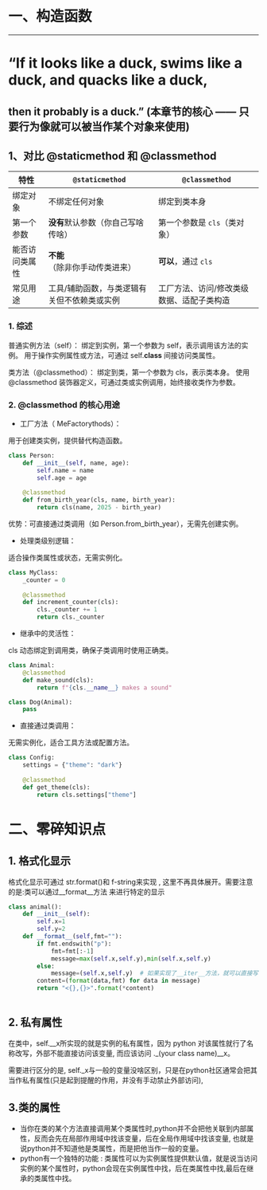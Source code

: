 # 一、构造函数
---

#  “If it looks like a duck, swims like a duck, and quacks like a duck,
then it probably is a duck.” (本章节的核心 —— 只要行为像就可以被当作某个对象来使用)
---

## 1、对比 @staticmethod 和 @classmethod

| 特性      | `@staticmethod`        | `@classmethod`        |
| ------- | ---------------------- | --------------------- |
| 绑定对象    | 不绑定任何对象                | 绑定到类本身                |
| 第一个参数   | **没有**默认参数（你自己写啥传啥）    | 第一个参数是 `cls`（类对象）     |
| 能否访问类属性 | **不能**（除非你手动传类进来）      | **可以**，通过 `cls`       |
| 常见用途    | 工具/辅助函数，与类逻辑有关但不依赖类或实例 | 工厂方法、访问/修改类级数据、适配子类构造 |

### 1. 综述

普通实例方法（self）：
绑定到实例，第一个参数为 self，表示调用该方法的实例。
用于操作实例属性或方法，可通过 self.__class__ 间接访问类属性。


类方法（@classmethod）：
绑定到类，第一个参数为 cls，表示类本身。
使用 @classmethod 装饰器定义，可通过类或实例调用，始终接收类作为参数。


### 2. @classmethod 的核心用途

* 工厂方法（ MeFactorythods）：

用于创建类实例，提供替代构造函数。
```python
class Person:
    def __init__(self, name, age):
        self.name = name
        self.age = age
    
    @classmethod
    def from_birth_year(cls, name, birth_year):
        return cls(name, 2025 - birth_year)
```

优势：可直接通过类调用（如 Person.from_birth_year），无需先创建实例。


* 处理类级别逻辑：

适合操作类属性或状态，无需实例化。
```python
class MyClass:
    _counter = 0
    
    @classmethod
    def increment_counter(cls):
        cls._counter += 1
        return cls._counter
```



* 继承中的灵活性：

cls 动态绑定到调用类，确保子类调用时使用正确类。
```python
class Animal:
    @classmethod
    def make_sound(cls):
        return f"{cls.__name__} makes a sound"

class Dog(Animal):
    pass
```


* 直接通过类调用：

无需实例化，适合工具方法或配置方法。
```python
class Config:
    settings = {"theme": "dark"}
    
    @classmethod
    def get_theme(cls):
        return cls.settings["theme"]
```

# 二、零碎知识点

## 1. 格式化显示

格式化显示可通过 str.format()和 f-string来实现 , 这里不再具体展开。需要注意的是:类可以通过__format__方法
来进行特定的显示

```python
class animal():
    def __init__(self):
        self.x=1
        self.y=2
    def __format__(self,fmt=""):
        if fmt.endswith("p"):
            fmt=fmt[:-1]
            message=max(self.x,self.y),min(self.x,self.y)
        else:
            message=(self.x,self.y)  # 如果实现了__iter__方法，就可以直接写 self
        content=(format(data,fmt) for data in message)
        return "<{},{}>".format(*content)
    
```

## 2. 私有属性
在类中，self.__x所实现的就是实例的私有属性，因为 python 对该属性就行了名称改写，外部不能直接访问该变量,
而应该访问 ._(your class name)__x。

需要进行区分的是, self._x与一般的变量没啥区别，只是在python社区通常会把其当作私有属性(只是起到提醒的作用，并没有手动禁止外部访问),

## 3.类的属性

* 当你在类的某个方法直接调用某个类属性时,python并不会把他关联到内部属性，反而会先在局部作用域中找该变量，后在全局作用域中找该变量,
也就是说python并不知道他是类属性，而是把他当作一般的变量。
* python有一个独特的功能 : 类属性可以为实例属性提供默认值，就是说当访问实例的某个属性时，python会现在实例属性中找，后在类属性中找,最后在继承的类属性中找。